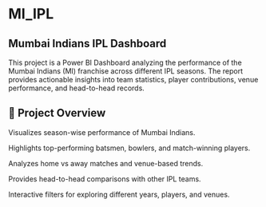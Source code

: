 # MI_IPL
## Mumbai Indians IPL Dashboard

This project is a Power BI Dashboard analyzing the performance of the Mumbai Indians (MI) franchise across different IPL seasons. The report provides actionable insights into team statistics, player contributions, venue performance, and head-to-head records.

## 🚀 Project Overview

Visualizes season-wise performance of Mumbai Indians.

Highlights top-performing batsmen, bowlers, and match-winning players.

Analyzes home vs away matches and venue-based trends.

Provides head-to-head comparisons with other IPL teams.

Interactive filters for exploring different years, players, and venues.

